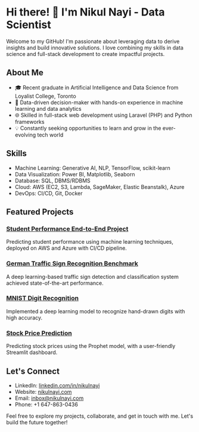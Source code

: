# Hi there! 👋 I'm Nikul Nayi - Data Scientist

Welcome to my GitHub! I'm passionate about leveraging data to derive insights and build innovative solutions. I love combining my skills in data science and full-stack development to create impactful projects. 

## About Me

- 🎓 Recent graduate in Artificial Intelligence and Data Science from Loyalist College, Toronto
- 🚀 Data-driven decision-maker with hands-on experience in machine learning and data analytics
- 🌐 Skilled in full-stack web development using Laravel (PHP) and Python frameworks
- 💡 Constantly seeking opportunities to learn and grow in the ever-evolving tech world

## Skills

- Machine Learning: Generative AI, NLP, TensorFlow, scikit-learn
- Data Visualization: Power BI, Matplotlib, Seaborn
- Database: SQL, DBMS/RDBMS
- Cloud: AWS (EC2, S3, Lambda, SageMaker, Elastic Beanstalk), Azure
- DevOps: CI/CD, Git, Docker

## Featured Projects

### [Student Performance End-to-End Project](https://github.com/nikulnayi/Student-Performance-Project)
Predicting student performance using machine learning techniques, deployed on AWS and Azure with CI/CD pipeline.

### [German Traffic Sign Recognition Benchmark](https://github.com/nikulnayi/German-Traffic-Sign-Recognition)
A deep learning-based traffic sign detection and classification system achieved state-of-the-art performance.

### [MNIST Digit Recognition](https://github.com/nikulnayi/MNIST-Digit-Recognition)
Implemented a deep learning model to recognize hand-drawn digits with high accuracy.

### [Stock Price Prediction](https://github.com/nikulnayi/Stock-Price-Prediction)
Predicting stock prices using the Prophet model, with a user-friendly Streamlit dashboard.

## Let's Connect

- LinkedIn: [linkedin.com/in/nikulnayi](https://www.linkedin.com/in/nikulnayi/)
- Website: [nikulnayi.com](https://www.nikulnayi.com)
- Email: inbox@nikulnayi.com
- Phone: +1 647-863-0436

Feel free to explore my projects, collaborate, and get in touch with me. Let's build the future together!

